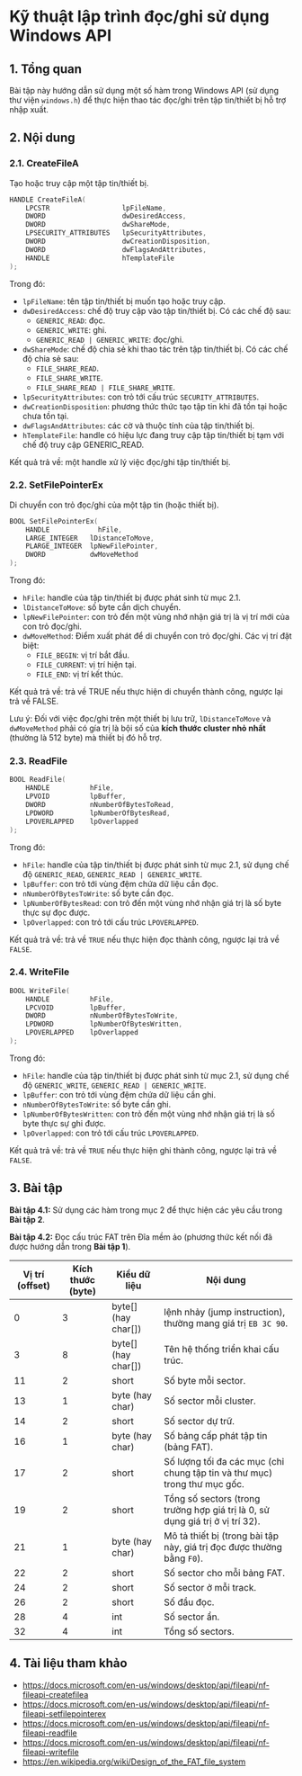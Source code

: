 # Kỹ thuật lập trình đọc/ghi sử dụng Windows API 

## 1. Tổng quan

Bài tập này hướng dẫn sử dụng một số hàm trong Windows API (sử dụng thư viện `windows.h`) để thực hiện thao tác đọc/ghi trên tập tin/thiết bị hỗ trợ nhập xuất.

## 2. Nội dung



### 2.1. CreateFileA

Tạo hoặc truy cập một tập tin/thiết bị.

```c++
HANDLE CreateFileA(
    LPCSTR                  lpFileName,
    DWORD                   dwDesiredAccess,
    DWORD                   dwShareMode,
    LPSECURITY_ATTRIBUTES   lpSecurityAttributes,
    DWORD                   dwCreationDisposition,
    DWORD                   dwFlagsAndAttributes,
    HANDLE                  hTemplateFile
);
```

Trong đó:

- `lpFileName`: tên tập tin/thiết bị muốn tạo hoặc truy cập.
- `dwDesiredAccess`: chế độ truy cập vào tập tin/thiết bị. Có các chế độ sau:
  - `GENERIC_READ`: đọc.
  - `GENERIC_WRITE`: ghi.
  - `GENERIC_READ | GENERIC_WRITE`: đọc/ghi.
- `dwShareMode`: chế độ chia sẻ khi thao tác trên tập tin/thiết bị. Có các chế độ chia sẻ sau:
  - `FILE_SHARE_READ`.
  - `FILE_SHARE_WRITE`.
  - `FILE_SHARE_READ | FILE_SHARE_WRITE`.
- `lpSecurityAttributes`: con trỏ tới cấu trúc `SECURITY_ATTRIBUTES`.
- `dwCreationDisposition`: phương thức thức tạo tập tin khi đã tồn tại hoặc chưa tồn tại.
- `dwFlagsAndAttributes`: các cờ và thuộc tính của tập tin/thiết bị.
- `hTemplateFile`: handle có hiệu lực đang truy cập tập tin/thiết bị tạm với chế độ truy cập GENERIC_READ.

Kết quả trả về: một handle xử lý việc đọc/ghi tập tin/thiết bị.

### 2.2. SetFilePointerEx

Di chuyển con trỏ đọc/ghi của một tập tin (hoặc thiết bị).

```c++
BOOL SetFilePointerEx(
    HANDLE            hFile,
    LARGE_INTEGER   lDistanceToMove,
    PLARGE_INTEGER  lpNewFilePointer,
    DWORD           dwMoveMethod
);
```

Trong đó:

- `hFile`: handle của tập tin/thiết bị được phát sinh từ mục 2.1.
- `lDistanceToMove`: số byte cần dịch chuyển.
- `lpNewFilePointer`: con trỏ đến một vùng nhớ nhận giá trị là vị trí mới của con trỏ đọc/ghi.
- `dwMoveMethod`: Điểm xuất phát để di chuyển con trỏ đọc/ghi. Các vị trí đặt biệt:
  - `FILE_BEGIN`: vị trí bắt đầu.
  - `FILE_CURRENT`: vị trí hiện tại.
  - `FILE_END`: vị trí kết thúc.

Kết quả trả về: trả về TRUE nếu thực hiện di chuyển thành công, ngược lại trả về FALSE.

Lưu ý: Đối với việc đọc/ghi trên một thiết bị lưu trữ, `lDistanceToMove` và `dwMoveMethod` phải có gía trị là bội số của **kích thước cluster nhỏ nhất** (thường là 512 byte) mà thiết bị đó hỗ trợ.

### 2.3. ReadFile

```c++
BOOL ReadFile(
    HANDLE          hFile,
    LPVOID          lpBuffer,
    DWORD           nNumberOfBytesToRead,
    LPDWORD         lpNumberOfBytesRead,
    LPOVERLAPPED    lpOverlapped
);
```

Trong đó:

- `hFile`: handle của tập tin/thiết bị được phát sinh từ mục 2.1, sử dụng chế độ `GENERIC_READ`, `GENERIC_READ | GENERIC_WRITE`.
- `lpBuffer`: con trỏ tới vùng đệm chứa dữ liệu cần đọc.
- `nNumberOfBytesToWrite`: số byte cần đọc.
- `lpNumberOfBytesRead`: con trỏ đến một vùng nhớ nhận giá trị là số byte thực sự đọc được.
- `lpOverlapped`: con trỏ tới cấu trúc `LPOVERLAPPED`.

Kết quả trả về: trả về `TRUE` nếu thực hiện đọc thành công, ngược lại trả về `FALSE`.

### 2.4. WriteFile

```c++
BOOL WriteFile(
    HANDLE          hFile,
    LPCVOID         lpBuffer,
    DWORD           nNumberOfBytesToWrite,
    LPDWORD         lpNumberOfBytesWritten,
    LPOVERLAPPED    lpOverlapped
);
```

Trong đó:

- `hFile`: handle của tập tin/thiết bị được phát sinh từ mục 2.1, sử dụng chế độ `GENERIC_WRITE`, `GENERIC_READ | GENERIC_WRITE`.
- `lpBuffer`: con trỏ tới vùng đệm chứa dữ liệu cần ghi.
- `nNumberOfBytesToWrite`: số byte cần ghi.
- `lpNumberOfBytesWritten`: con trỏ đến một vùng nhớ nhận giá trị là số byte thực sự ghi được.
- `lpOverlapped`: con trỏ tới cấu trúc `LPOVERLAPPED`.

Kết quả trả về: trả về `TRUE` nếu thực hiện ghi thành công, ngược lại trả về `FALSE`.

## 3. Bài tập

**Bài tập 4.1:** Sử dụng các hàm trong mục 2 để thực hiện các yêu cầu trong **Bài tập 2**.

**Bài tập 4.2:** Đọc cấu trúc FAT trên Đĩa mềm ảo (phương thức kết nối đã được hướng dẫn trong **Bài tập 1**).

Vị trí (offset) | Kích thước (byte) | Kiểu dữ liệu |  Nội dung
-|-|-|-
0 | 3 | byte[] (hay char[]) | lệnh nhảy (jump instruction), thường mang giá trị `EB 3C 90`.
3 | 8 | byte[] (hay char[]) | Tên hệ thống triển khai cấu trúc.
11 | 2 | short | Số byte mỗi sector.
13 | 1 | byte (hay char) | Số sector mỗi cluster.
14 | 2 | short | Số sector dự trữ.
16 | 1 | byte (hay char) | Số bảng cấp phát tập tin (bảng FAT).
17 | 2 | short | Số lượng tối đa các mục (chỉ chung tập tin và thư mục) trong thư mục gốc.
19 | 2 | short | Tổng số sectors (trong trường hợp giá trị là 0, sử dụng giá trị ở vị trí 32).
21 | 1 | byte (hay char) | Mô tả thiết bị (trong bài tập này, giá trị đọc được thường bằng `F0`).
22 | 2 | short | Số sector cho mỗi bảng FAT.
24 | 2 | short | Số sector ở mỗi track.
26 | 2 | short | Số đầu đọc.
28 | 4 | int | Số sector ẩn.
32 | 4 | int | Tổng số sectors.

## 4. Tài liệu tham khảo

- https://docs.microsoft.com/en-us/windows/desktop/api/fileapi/nf-fileapi-createfilea
- https://docs.microsoft.com/en-us/windows/desktop/api/fileapi/nf-fileapi-setfilepointerex
- https://docs.microsoft.com/en-us/windows/desktop/api/fileapi/nf-fileapi-readfile
- https://docs.microsoft.com/en-us/windows/desktop/api/fileapi/nf-fileapi-writefile
- https://en.wikipedia.org/wiki/Design_of_the_FAT_file_system
